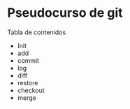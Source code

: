 # Pseudocurso de git

Tabla de contenidos

- Init
- add
- commit
- log
- diff
- restore
- checkout
- merge